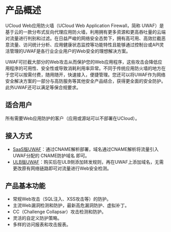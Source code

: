 # 产品概述

UCloud Web应用防火墙（UCloud Web Application Firewall，简称 UWAF）是基于云的一款分布式反向代理应用防火墙，利用拥有更多资源和更高吞吐量的云端对流量进行判别和过滤。在日益严峻的网络安全态势下，拥有高可用、高效拦截恶意流量、访问统计分析、应用健康状态监控等功能特性且能够通过控制台或API灵活管理的UWAF是各行业企业用户的Web安全的理想解决方案。

UWAF可拦截大部分的Web攻击从而保护您的Web应用程序，这些攻击会降低应用程序的可用性、安全性或导致消耗利用率异常。不同于传统应用防火墙的地方在于您可以按需付费，随用随开，快速接入，便捷管理。您还可以将UWAF作为网络安全解决方案的一部分与高防服务等其他安全产品结合，获得更全面的安全防护。此外UWAF还可以满足等保合规要求。


## 适合用户
所有需要Web应用防护的客户（应用或源站可以不部署在UCloud）。

## 接入方式
  - [SaaS版UWAF](/uewaf/use/Access_UWAF)：通过CNAME解析部署，域名通过CNAME解析将流量引入UWAF分配的 CNAME防护域名 即可。
  - [ULB版UWAF](/uewaf/use/ULB_with_UWAF)：购买后在ULB侧添加转发规则，再在UWAF上添加域名，无需更改原有网络链路即可对流量进行Web安全检测。

## 产品基本功能
  - 常规Web攻击（SQL注入、XSS攻击等）的防护。
  - 主流Web漏洞检测和防护，最新高危漏洞防护、虚拟补丁。
  - CC（Challenge Collapsar）攻击检测和防护。
  - 灵活的自定义防护策略。
  - 多样的访问报表和攻击报表。
